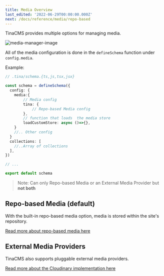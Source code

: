 ```yaml
---
title: Media Overview
last_edited: '2022-06-29T00:00:00.000Z'
next: /docs/reference/media/repo-based
---
```


TinaCMS provides multiple options for managing media.

![media-manager-image](/img/media-manager-ui.png)

All of the media configuration is done in the `defineSchema` function under `config.media`.

Example:

```ts
// .tina/schema.{ts,js,tsx,jsx}

const schema = defineSchema({
  config: {
    media:{
        // Media config
        tina: {
            // Repo-based Media config
        },
        // function that loads  the media store
        loadCustomStore: async ()=>{},
    }
    //.. Other config
  }
  collections: [
    //..Array of collections
  ],
})

// ...

export default schema
```

> Note: Can only Repo-based Media or an External Media Provider but **not both**

## Repo-based Media (default)

With the built-in repo-based media option, media is stored within the site's repository.

[Read more about repo-based media here](/docs/reference/media/repo-based)

## External Media Providers

TinaCMS also supports pluggable external media providers.

[Read more about the Cloudinary implementation here](/docs/reference/media/cloudinary/)
